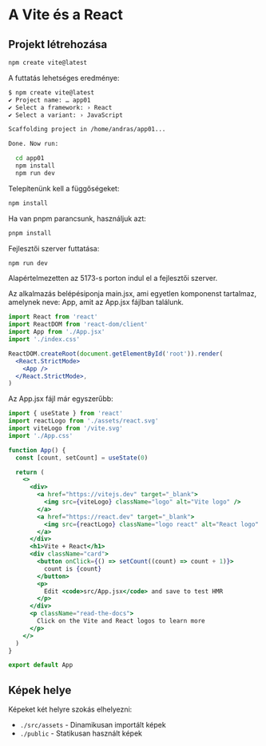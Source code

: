 # A Vite és a React

## Projekt létrehozása

```bash
npm create vite@latest
```

A futtatás lehetséges eredménye:

```bash
$ npm create vite@latest
✔ Project name: … app01
✔ Select a framework: › React
✔ Select a variant: › JavaScript

Scaffolding project in /home/andras/app01...

Done. Now run:

  cd app01
  npm install
  npm run dev
```

Telepítenünk kell a függőségeket:

```bash
npm install
```

Ha van pnpm parancsunk, használjuk azt:

```bash
pnpm install
```

Fejlesztői szerver futtatása:

```bash
npm run dev
```

Alapértelmezetten az 5173-s porton indul el a fejlesztői szerver.

Az alkalmazás belépésiponja main.jsx, ami egyetlen komponenst tartalmaz, amelynek neve: App, amit az App.jsx fájlban találunk.

```jsx
import React from 'react'
import ReactDOM from 'react-dom/client'
import App from './App.jsx'
import './index.css'

ReactDOM.createRoot(document.getElementById('root')).render(
  <React.StrictMode>
    <App />
  </React.StrictMode>,
)
```

Az App.jsx fájl már egyszerűbb:

```jsx
import { useState } from 'react'
import reactLogo from './assets/react.svg'
import viteLogo from '/vite.svg'
import './App.css'

function App() {
  const [count, setCount] = useState(0)

  return (
    <>
      <div>
        <a href="https://vitejs.dev" target="_blank">
          <img src={viteLogo} className="logo" alt="Vite logo" />
        </a>
        <a href="https://react.dev" target="_blank">
          <img src={reactLogo} className="logo react" alt="React logo" />
        </a>
      </div>
      <h1>Vite + React</h1>
      <div className="card">
        <button onClick={() => setCount((count) => count + 1)}>
          count is {count}
        </button>
        <p>
          Edit <code>src/App.jsx</code> and save to test HMR
        </p>
      </div>
      <p className="read-the-docs">
        Click on the Vite and React logos to learn more
      </p>
    </>
  )
}

export default App
```

## Képek helye

Képeket két helyre szokás elhelyezni:

* `./src/assets` - Dinamikusan importált képek
* `./public` - Statikusan használt képek
